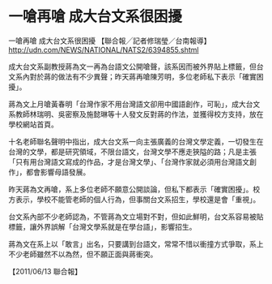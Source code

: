 # 一嗆再嗆 成大台文系很困擾

一嗆再嗆 成大台文系很困擾
【聯合報╱記者修瑞瑩／台南報導】
http://udn.com/NEWS/NATIONAL/NATS2/6394855.shtml
 
 
成大台文系副教授蔣為文一再為台語文公開嗆聲，該系因而被外界貼上標籤，但台文系內對於蔣的做法有不少異聲；昨天蔣再嗆陳芳明，多位老師私下表示「確實困擾」。
 
蔣為文上月嗆黃春明「台灣作家不用台灣語文卻用中國語創作，可恥」，成大台文系教師林瑞明、吳密察及施懿琳等十人發文反對蔣的作法，並獲得校方支持，放在學校網站首頁。
 
十名老師聯名聲明中指出，成大台文系一向主張廣義的台灣文學定義，一切發生在台灣的文學，都是研究領域，不限台語文，台灣文學不應走狹隘的路；凡是主張「只有用台灣語文寫成的作品，才是台灣文學」、「台灣作家就必須用台灣語文創作」，都會影響母語發展。
 
昨天蔣為文再嗆，系上多位老師不願意公開談論，但私下都表示「確實困擾」。校方表示，學校不能管老師的個人行為，但事關台文系招生，學校還是會「重視」。
 
台文系內部不少老師認為，不管蔣為文立場對不對，但如此鮮明，台文系容易被貼標籤，讓外界誤解「台灣文學系就是在學台語」，影響招生。
 
蔣為文在系上以「敢言」出名，只要講到台語文，常常不惜以衝撞方式爭取，系上不少老師雖然不以為然，但不願正面與蔣衝突。
 
【2011/06/13 聯合報】
